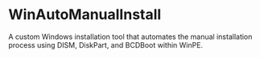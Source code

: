 # WinAutoManualInstall
A custom Windows installation tool that automates the manual installation process using DISM, DiskPart, and BCDBoot within WinPE.
